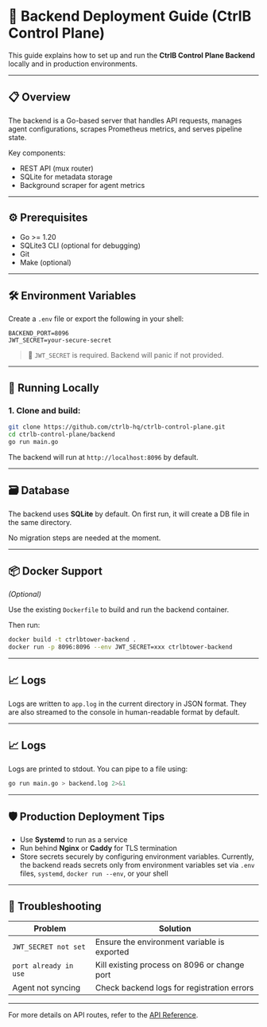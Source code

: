 # 🚀 Backend Deployment Guide (CtrlB Control Plane)

This guide explains how to set up and run the **CtrlB Control Plane Backend** locally and in production environments.

---

## 📋 Overview

The backend is a Go-based server that handles API requests, manages agent configurations, scrapes Prometheus metrics, and serves pipeline state.

Key components:

- REST API (mux router)
- SQLite for metadata storage
- Background scraper for agent metrics

---

## ⚙️ Prerequisites

- Go >= 1.20
- SQLite3 CLI (optional for debugging)
- Git
- Make (optional)

---

## 🛠️ Environment Variables

Create a `.env` file or export the following in your shell:

```env
BACKEND_PORT=8096
JWT_SECRET=your-secure-secret
```

> 🔐 `JWT_SECRET` is required. Backend will panic if not provided.

---

## 🚧 Running Locally

### 1. Clone and build:

```bash
git clone https://github.com/ctrlb-hq/ctrlb-control-plane.git
cd ctrlb-control-plane/backend
go run main.go
```

The backend will run at `http://localhost:8096` by default.

---

## 🗃️ Database

The backend uses **SQLite** by default. On first run, it will create a DB file in the same directory.

No migration steps are needed at the moment.

---

## 📦 Docker Support

_(Optional)_

Use the existing `Dockerfile` to build and run the backend container.

Then run:

```bash
docker build -t ctrlbtower-backend .
docker run -p 8096:8096 --env JWT_SECRET=xxx ctrlbtower-backend
```

---

## 📈 Logs

Logs are written to `app.log` in the current directory in JSON format.
They are also streamed to the console in human-readable format by default.

---

## 📈 Logs

Logs are printed to stdout. You can pipe to a file using:

```bash
go run main.go > backend.log 2>&1
```

---

## 🛡️ Production Deployment Tips

- Use **Systemd** to run as a service
- Run behind **Nginx** or **Caddy** for TLS termination
- Store secrets securely by configuring environment variables. Currently, the backend reads secrets only from environment variables set via `.env` files, `systemd`, `docker run --env`, or your shell

---

## 🧰 Troubleshooting

| Problem               | Solution                                     |
| --------------------- | -------------------------------------------- |
| `JWT_SECRET not set`  | Ensure the environment variable is exported  |
| `port already in use` | Kill existing process on 8096 or change port |
| Agent not syncing     | Check backend logs for registration errors   |

---

For more details on API routes, refer to the [API Reference](./api-reference.md).
